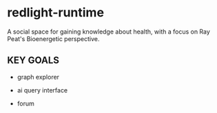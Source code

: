 # redlight-runtime

A social space for gaining knowledge about health, with a focus on Ray Peat's Bioenergetic perspective.

## KEY GOALS

- graph explorer

- ai query interface

- forum




